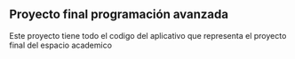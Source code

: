 ## Proyecto final programación avanzada

Este proyecto tiene todo el codigo del aplicativo que representa el proyecto final del espacio academico